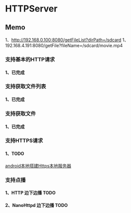 # HTTPServer   

## Memo
1、http://192.168.0.100:8080/getFileList?dirPath=/sdcard
1、192.168.4.191:8080/getFile?fileName=/sdcard/movie.mp4


### 支持基本的HTTP请求   
#### 1、已完成    

### 支持获取文件列表   
#### 1、已完成   

### 支持获取文件   
#### 1、已完成     

### 支持HTTPS请求    
#### 1、TODO    
[android本地搭建Https本地服务器](https://www.jianshu.com/p/ee2c03cbc6f7)    

### 支持点播    
#### 1、HTTP 边下边播 TODO   
#### 2、NanoHttpd 边下边播 TODO 

